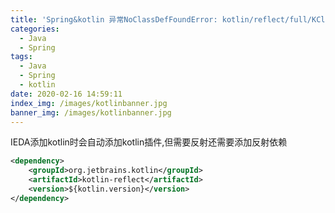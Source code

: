 ```yaml
---
title: 'Spring&kotlin 异常NoClassDefFoundError: kotlin/reflect/full/KClasses'
categories:
  - Java
  - Spring
tags:
  - Java
  - Spring
  - kotlin
date: 2020-02-16 14:59:11
index_img: /images/kotlinbanner.jpg
banner_img: /images/kotlinbanner.jpg
---
```

IEDA添加kotlin时会自动添加kotlin插件,但需要反射还需要添加反射依赖
<!-- more -->
```xml
<dependency>    
    <groupId>org.jetbrains.kotlin</groupId>    
    <artifactId>kotlin-reflect</artifactId>    
    <version>${kotlin.version}</version>
</dependency>
```
